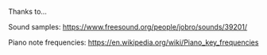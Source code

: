 Thanks to...

Sound samples: https://www.freesound.org/people/jobro/sounds/39201/

Piano note frequencies: https://en.wikipedia.org/wiki/Piano_key_frequencies